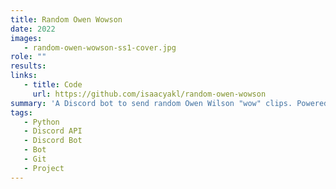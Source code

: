 ```yaml
---
title: Random Owen Wowson
date: 2022
images:
   - random-owen-wowson-ss1-cover.jpg
role: ""
results:
links:
   - title: Code
     url: https://github.com/isaacyakl/random-owen-wowson
summary: 'A Discord bot to send random Owen Wilson "wow" clips. Powered by the Owen Wilson Wow API. This bot is written using the hikari and hikari-lightbulb Python libraries for Discord. It features a small HTTPServer for checking the "up" status of the bot which is designed for use with free services where the bot needs to be "pinged" to keep it alive.'
tags:
   - Python
   - Discord API
   - Discord Bot
   - Bot
   - Git
   - Project
---
```

